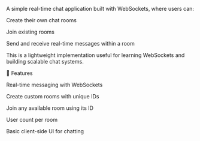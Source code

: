 A simple real-time chat application built with WebSockets, where users can:

Create their own chat rooms

Join existing rooms

Send and receive real-time messages within a room

This is a lightweight implementation useful for learning WebSockets and building scalable chat systems.

🚀 Features

Real-time messaging with WebSockets

Create custom rooms with unique IDs

Join any available room using its ID

User count per room

Basic client-side UI for chatting
